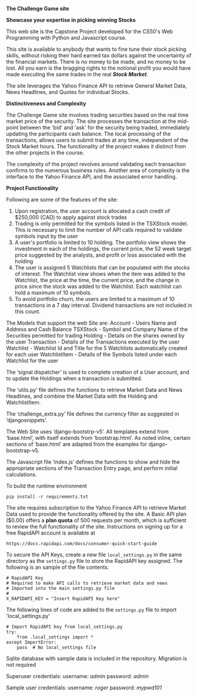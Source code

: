**The Challenge Game site**

**Showcase your expertise in picking winning Stocks**

This web site is the Capstone Project developed for the CS50's Web Programming with Python and Javascript course.

This site is available to anybody that wants to fine tune their stock picking skills, without risking their hard earned tax dollars against the uncertainty of the financial markets. There is no money to be made, and no money to be lost. All you earn is the bragging rights to the notional profit you would have made executing the same trades in the real _**Stock Market**_.

The site leverages the Yahoo Finance API to retrieve General Market Data, News Headlines, and Quotes for individual Stocks.

**Distinctiveness and Complexity**

The Challenge Game site involves trading securities based on the real time market price of the security. The site processes the transaction at the mid-point between the 'bid' and 'ask' for the security being traded, immediately updating the participants cash balance. The local processing of the transactions, allows users to submit trades at any time, independent of the Stock Market hours. The functionality of the project makes it distinct from the other projects in the course.

The complexity of the project revolves around validating each transaction confirms to the numerous business rules. Another area of complexity is the interface to the Yahoo Finance API, and the associated error handling.

**Project Functionality**

Following are some of the features of the site:
1.	Upon registration, the user account is allocated a cash credit of $250,000 (CAD) to apply against stock trades
2.	Trading is only permitted for the symbols listed in the TSXStock model. This is necessary to limit the number of API calls required to validate symbols input by the user
3.	A user's portfolio is limited to 10 holding. The portfolio view shows the investment in each of the holdings, the current price, the 52 week target price suggested by the analysts, and profit or loss associated with the holding
4.	The user is assigned 5 Watchlists that can be populated with the stocks of interest. The Watchlist view shows when the item was added to the Watchlist, the price at the time, the current price, and the change in price since the stock was added to the Watchlist. Each watchlist can hold a maximum of 10 symbols.
5.	To avoid portfolio churn, the users are limited to a maximum of 10 transactions in a 7 day interval. Dividend transactions are not included in this count.


The Models that support the web Site are:
  Account - Users Name and Address and Cash Balance
  TSXStock - Symbol and Company Name of the Securities permitted for trading
  Holding - Details on the shares owned by the user
  Transaction - Details of the Transactions executed by the user
  Watchlist - Watchlist Id and Title for the 5 Watchlists automatically created for each user
  WatchlistItem - Details of the Symbols listed under each Watchlist for the user
  
The ‘signal dispatcher’ is used to complete creation of a User account, and to update the Holdings when a transaction is submitted.

The ‘utils.py’ file defines the functions to retrieve Market Data and News Headlines, and combine the Market Data with the Holding and WatchlistItem.

The ‘challenge_extra.py’ file defines the currency filter as suggested in ‘djangosnippets’.
 
The Web Site uses ‘django-bootstrp-v5’. All templates extend from ‘base.html’, with itself extends from ‘bootstrap.html’. As noted inline, certain sections of ‘base.html’ are adapted from the examples for django-bootstrap-v5.

The Javascript file ‘index.js’ defines the functions to show and hide the appropriate sections of the Transaction Entry page, and perform initial calculations.

To build the runtime environment

    pip install -r requirements.txt

The site requires subscription to the Yahoo Finance API to retrieve Market Data used to provide the functionality offered by the site. A Basic API plan ($0.00) offers a **plan quota** of 500 requests per month, which is sufficient to review the full functionality of the site. Instructions on signing up for a free RapidAPI account is available at 
    
    https://docs.rapidapi.com/docs/consumer-quick-start-guide

To secure the API Keys, create a new file `local_settings.py` in the same directory as the `settings.py` file to store the RapidAPI key assigned. The following is an sample of the file contents.

    # RapidAPI Key
    # Required to make API calls to retrieve market data and news
    # Imported into the main settings.py file    
    #
    X_RAPIDAPI_KEY = "Insert RapidAPI Key here"

The following lines of code are added to the `settings.py` file to import 'local_settings.py'

    # Import RapidAPI key from local_settings.py
    try:
        from .local_settings import *
    except ImportError:
        pass  # No local_settings file

Sqlite database with sample data is included in the repository. Migration is not required

Superuser credentials:      username: _admin_     password: _admin_

Sample user credentials:    username: _roger_     password: _mypwd101_
